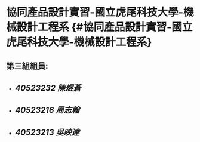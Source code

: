 # 協同產品設計實習-國立虎尾科技大學-機械設計工程系 {#協同產品設計實習-國立虎尾科技大學-機械設計工程系}

## 

## 第三組組員:

* ## _40523232 陳煜蒼_
* ## _40523216 周志翰_
* ## _40523213 吳映達_

## 



